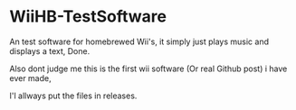 # WiiHB-TestSoftware
An test software for homebrewed Wii's, it simply just plays music and displays a text, Done.

Also dont judge me this is the first wii software (Or real Github post) i have ever made,

I'l allways put the files in releases.
